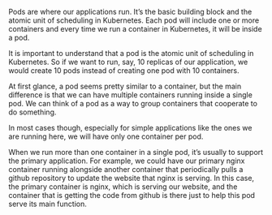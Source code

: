 Pods are where our applications run. It’s the basic building block and the atomic unit of scheduling in Kubernetes. Each pod will include one or more containers and every time we run a container in Kubernetes, it will be inside a pod.

It is important to understand that a pod is the atomic unit of scheduling in Kubernetes. So if we want to run, say, 10 replicas of our application, we would create 10 pods instead of creating one pod with 10 containers.

At first glance, a pod seems pretty similar to a container, but the main difference is that we can have multiple containers running inside a single pod. We can think of a pod as a way to group containers that cooperate to do something.

In most cases though, especially for simple applications like the ones we are running here, we will have only one container per pod.

When we run more than one container in a single pod, it’s usually to support the primary application. For example, we could have our primary nginx container running alongside another container that periodically pulls a github repository to update the website that nginx is serving.
In this case, the primary container is nginx, which is serving our website, and the container that is getting the code from github is there just to help this pod serve its main function.

